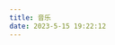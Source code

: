 ```yaml
---
title: 音乐
date: 2023-5-15 19:22:12
---
```


<!DOCTYPE html>
<html lang="en">

<head>
    <meta charset="UTF-8">
    <meta name="viewport" content="width=device-width, initial-scale=1.0">
    <title>山羊の前端小窝</title>
    <link rel="stylesheet" href="./font/iconfont.css">
    <style>
        * {
            margin: 0;
            padding: 0;
            /* box-sizing: border-box; */
        }

        .main {
            width: 100vw;
            height: 100vh;
            display: flex;
            position: relative;
            background-color: #5053fc;
            overflow: hidden;
        }

        .iconfont {
            width: 80px;
            height: 80px;
            position: absolute;
            left: 27%;
            z-index: 999;
            font: 900 80px '';
            color: #fff;
        }

        #up-btn {
            top: 5%;
        }

        #down-btn {
            bottom: 5%;
        }

        #content {
            width: 30%;
            height: 100%;
            position: absolute;
            left: 15%;
            overflow: hidden;
        }

        .card {
            width: 100%;
            height: 100%;
            display: flex;
            flex-direction: column;
            justify-content: center;
            color: white;
            transition: transform .8s ease-in-out;
        }

        .card-time {
            font-size: 40px;
            font-weight: 700;
        }

        .card-title {
            font-size: 50px;
            font-weight: 500;
            padding-bottom: 10px;
            border-bottom: 1px solid white;
            margin-bottom: 10px;
        }

        .card-passage {
            font-size: 24px;
            font-weight: 300;
        }

        #clock {
            height: 130%;
            /* 纵横比为1:1 */
            aspect-ratio: 1 / 1;
            position: absolute;
            right: -28%;
            top: -15%;
            border-radius: 50%;
            background-color: white;
            border: #ff9214 30px solid;
        }

        @media(max-width:1000px) {
            #clock {
                right: -90%;
            }
        }

        #clock-table {
            width: 96%;
            height: 96%;
            border-radius: 50%;
            position: absolute;
            top: 2%;
            left: 2%;
            transition: transform .8s ease-in-out;
        }

        .invisible-table {
            width: 100%;
            height: 100%;
            border-radius: 50%;
            transform-origin: 50% 50%;
            position: absolute;
        }

        .clock-thick {
            width: 6%;
            height: 6px;
            background-color: #5053fc;
            position: absolute;
            top: calc(50% - 3px);
            left: 0px;
        }

        .clock-thick span {
            font-size: 50px;
            position: absolute;
            left: 140%;
            top: calc(50% - 30px);
            color: #5053fc;
        }

        .clock-scale {
            width: 4%;
            height: 2px;
            background-color: #5053fc;
            position: absolute;
            top: calc(50% - .5px);
            left: 0px;
        }
    </style>
</head>

<body>
    <div class="main">
        <i class="iconfont icon-arrow-up-bold" id="up-btn" onclick="slideToPrev()"></i>
        <i class="iconfont icon-arrow-down-bold" id="down-btn" onclick="slideToNext()"></i>
        <div id="content">
            <div class="card">
                <div class="card-time">
                    2021
                </div>
                <div class="card-title">
                    《你的孤独，虽败犹荣》
                </div>
                <div class="card-passage">
                    <br>
                    如果你停止，就是谷底。如果你还在继续，就是上坡。这是我听过关于人生低谷最好的阐述。
                    <br>
                    <br>
                    If you stop, it's rock bottom. If you're still going, it's uphill. That's the best statement I've
                    ever heard
                    about a rock bottom.
                </div>
            </div>
            <div class="card">
                <div class="card-time">
                    2022
                </div>
                <div class="card-title">
                    《萤火之森》
                </div>
                <div class="card-passage">
                    <br>
                    如果时光可以倒流，我还是会选择认识你，虽然会伤痕累累，但是心中的温暖记忆是谁都无法给予的。谢谢你来过我的世界。
                    <br>
                    <br>
                    If time could be turned back, I would still choose to know you, although it will be scarred, but the
                    warm
                    memory in my heart is no one can give. Thank you for coming to my world.
                </div>
            </div>
            <div class="card">
                <div class="card-time">
                    2023
                </div>
                <div class="card-title">
                    《平凡的世界》
                </div>
                <div class="card-passage">
                    <br>
                    人生啊，是这样不可预测，没有永恒的痛苦，也没有永恒的幸福，生活像流水一般，有时是那么平展，有时又是那么曲折。
                    <br>
                    <br>
                    Life, ah, is so unpredictable, there is no eternal pain, there is no eternal happiness, life is like
                    running
                    water, sometimes it is so flat, sometimes it is so tortuous.
                </div>
            </div>
            <div class="card">
                <div class="card-time">
                    2024
                </div>
                <div class="card-title">
                    《道林・格雷的画像》
                </div>
                <div class="card-passage">
                    <br>
                    不要虚掷你的黄金时代，不要去倾听枯燥乏味的东西，不要设法挽留无望的失败，不要把你的生命献给无知、平庸和低俗。
                    <br>
                    <br>
                    Do not waste your golden years, do not listen to the boring, do not try to prevent hopeless failure,
                    do not
                    give your life to ignorance, mediocrity and vulgarity.
                </div>
            </div>
        </div>

        <div id="clock">
            <div id="clock-center"></div>
            <div id="clock-pointer"></div>
            <div id="clock-table"></div>
        </div>
    </div>
    <script>
        // 定义变量
        let offset = 0;
        let maxOffset = 0;
        let minOffset = -3;
        // 获取所有卡片元素并存储在数组中
        const slides = Array.from(document.querySelectorAll(".card"));
        // 获取时钟表盘元素
        const clock = document.querySelector("#clock-table");
        // 设定起始年份为2021
        let startYear = 2021;
        for (let i = -60, year = startYear - 1; i < 300; i += 6) {
            // 调用添加时钟刻度函数
            addClockScale(i);
            if (i % 60 === 0) {
                // 如果为整点时，调用添加粗刻度函数
                addThickClockScale(i, year);
                year++;
            }
        }
        // 添加时钟刻度
        function addClockScale(degree) {
            // 创建一个隐藏的表格元素
            const invisibleClockTable = document.createElement("div");
            // 添加类名
            invisibleClockTable.className = "invisible-table";
            // 设置旋转角度
            invisibleClockTable.style.transform = `rotate(${degree}deg)`;
            // 创建时钟刻度元素
            const clockScale = document.createElement("div");
            // 添加类名
            clockScale.className = "clock-scale";
            // 将时钟刻度元素添加到表格中
            invisibleClockTable.appendChild(clockScale);
            // 将表格添加到时钟表盘中
            clock.appendChild(invisibleClockTable);
        }
        // 添加粗刻度
        function addThickClockScale(degree, time) {
            // 创建一个隐藏的表格元素
            const invisibleClockTable = document.createElement("div");
            invisibleClockTable.className = "invisible-table";
            invisibleClockTable.style.transform = `rotate(${degree}deg)`;
            const thickClockScale = document.createElement("div");
            thickClockScale.className = "clock-thick";
            const scaleContent = document.createElement("span");
            scaleContent.textContent = `${time}`;
            thickClockScale.appendChild(scaleContent);
            invisibleClockTable.appendChild(thickClockScale);
            clock.appendChild(invisibleClockTable);
        }
        // 向前切换卡片
        function slideToPrev() {
            // 更新偏移量，取最大值
            offset = Math.min(maxOffset, offset + 1);
            slides.forEach(slide => {
                // 根据偏移量设置卡片垂直偏移效果
                slide.style.transform = `translateY(${offset * 100}%)`;
            });
            // 调用旋转时钟表盘函数
            clockRotate(offset * 60);
        }
        // 向后切换卡片
        function slideToNext() {
            offset = Math.max(minOffset, offset - 1);
            slides.forEach(slide => {
                slide.style.transform = `translateY(${offset * 100}%)`;
            });
            clockRotate(offset * 60);
        }
        // 旋转时钟表盘
        function clockRotate(degree) {
            // 根据角度旋转时钟表盘
            clock.style.transform = `rotate(${degree}deg)`;
        }
    </script>
</body>

</html> 作者：山羊の前端小窝 https://www.bilibili.com/read/cv33493935/?spm_id_from=333.999.0.0 出处：bilibili